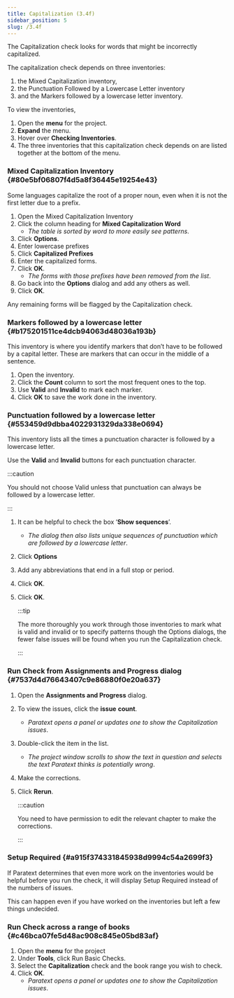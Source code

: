 ```yaml
---
title: Capitalization (3.4f)
sidebar_position: 5
slug: /3.4f
---
```




The Capitalization check looks for words that might be incorrectly capitalized.


The capitalization check depends on three inventories:

1. the Mixed Capitalization inventory,
1. the Punctuation Followed by a Lowercase Letter inventory
1. and the Markers followed by a lowercase letter inventory.

To view the inventories,

1. Open the **menu** for the project.
1. **Expand** the menu.
1. Hover over **Checking Inventories**.
1. The three inventories that this capitalization check depends on are listed together at the bottom of the menu.

### Mixed Capitalization Inventory[](https://manual.paratext.org/Video-summaries/Stage-3/3.4-Checks/3.4f#mixed-capitalization-inventory) {#80e5bf06807f4d5a8f36445e19254e43}


Some languages capitalize the root of a proper noun, even when it is not the first letter due to a prefix.

1. Open the Mixed Capitalization Inventory
1. Click the column heading for **Mixed Capitalization Word**
	- _The table is sorted by word to more easily see patterns_.
1. Click **Options**.
1. Enter lowercase prefixes
1. Click **Capitalized Prefixes**
1. Enter the capitalized forms.
1. Click **OK**.
	- _The forms with those prefixes have been removed from the list_.
1. Go back into the **Options** dialog and add any others as well.
1. Click **OK**.

Any remaining forms will be flagged by the Capitalization check.


### Markers followed by a lowercase letter[](https://manual.paratext.org/Video-summaries/Stage-3/3.4-Checks/3.4f#markers-followed-by-a-lowercase-letter) {#b175201511ce4dcb94063d48036a193b}


This inventory is where you identify markers that don’t have to be followed by a capital letter. These are markers that can occur in the middle of a sentence.

1. Open the inventory.
1. Click the **Count** column to sort the most frequent ones to the top.
1. Use **Valid** and **Invalid** to mark each marker.
1. Click **OK** to save the work done in the inventory.

### Punctuation followed by a lowercase letter[](https://manual.paratext.org/Video-summaries/Stage-3/3.4-Checks/3.4f#punctuation-followed-by-a-lowercase-letter) {#553459d9dbba4022931329da338e0694}


This inventory lists all the times a punctuation character is followed by a lowercase letter.


Use the **Valid** and **Invalid** buttons for each punctuation character.


:::caution

You should not choose Valid unless that punctuation can always be followed by a lowercase letter.

:::



1. It can be helpful to check the box ‘**Show sequences**’.
	- _The dialog then also lists unique sequences of punctuation which are followed by a lowercase letter_.
1. Click **Options**
1. Add any abbreviations that end in a full stop or period.
1. Click **OK**.
1. Click **OK**.

	:::tip
	
	The more thoroughly you work through those inventories to mark what is valid and invalid or to specify patterns though the Options dialogs, the fewer false issues will be found when you run the Capitalization check.
	
	:::
	



### Run Check from Assignments and Progress dialog[](https://manual.paratext.org/Video-summaries/Stage-3/3.4-Checks/3.4f#run-check-from-assignments-and-progress-dialog) {#7537d4d76643407c9e86880f0e20a637}

1. Open the **Assignments and Progress** dialog.
1. To view the issues, click the **issue** **count**.
	- _Paratext opens a panel or updates one to show the Capitalization issues_.
1. Double-click the item in the list.
	- _The project window scrolls to show the text in question and selects the text Paratext thinks is potentially wrong_.
1. Make the corrections.
1. Click **Rerun**.

	:::caution
	
	You need to have permission to edit the relevant chapter to make the corrections.
	
	:::
	



### Setup Required[](https://manual.paratext.org/Video-summaries/Stage-3/3.4-Checks/3.4f#setup-required) {#a915f374331845938d9994c54a2699f3}


If Paratext determines that even more work on the inventories would be helpful before you run the check, it will display Setup Required instead of the numbers of issues.


This can happen even if you have worked on the inventories but left a few things undecided.


### Run Check across a range of books[](https://manual.paratext.org/Video-summaries/Stage-3/3.4-Checks/3.4f#run-check-across-a-range-of-books) {#c46bca07fe5d48ac908c845e05bd83af}

1. Open the **menu** for the project
1. Under **Tools**, click Run Basic Checks.
1. Select the **Capitalization** check and the book range you wish to check.
1. Click **OK**.
	- _Paratext opens a panel or updates one to show the Capitalization issues_.
